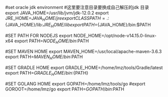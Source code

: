 #set oracle jdk environment
#这里要注意目录要换成自己解压的jdk 目录
export JAVA_HOME=/usr/lib/jvm/jdk-12.0.2 
export JRE_HOME=${JAVA_HOME}/jre
export CLASSPATH=.:${JAVA_HOME}/lib:${JRE_HOME}/lib
export PATH=${JAVA_HOME}/bin:$PATH

#SET PATH FOR NODEJS
export NODE_HOME=/opt/node-v14.15.0-linux-x64
export PATH=$NODE_HOME/bin:$PATH

#SET MAVEN HOME
export MAVEN_HOME=/usr/local/apache-maven-3.6.3
export PATH=${MAVEN_HOME}/bin:$PATH

#SET GRADLE HOME
export GRADLE_HOME=/home/lmz/tools/Gradle/latest
export PATH=${GRADLE_HOME}/bin:${PATH}

#SET GOLANG HOME
export GOPATH=/home/lmz/tools/go
#export GOROOT=/home/lmz/go
export PATH=$GOPATH/bin:$PATH

